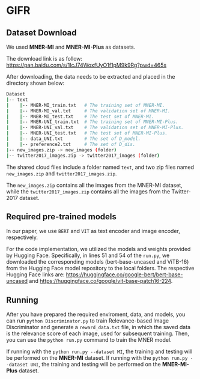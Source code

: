 # GIFR
## Dataset Download

We used **MNER-MI** and **MNER-MI-Plus** as datasets.

The download link is as follow: https://pan.baidu.com/s/1IcJ74WoxfUyO1f1pM9k9Rg?pwd=465s

After downloading, the data needs to be extracted and placed in the directory shown below:

```bash
Dataset
|-- text
|    |-- MNER-MI_train.txt   # The training set of MNER-MI.
|    |-- MNER-MI_val.txt     # The validation set of MNER-MI.
|    |-- MNER-MI_test.txt    # The test set of MNER-MI.
|    |-- MNER-UNI_train.txt  # The training set of MNER-MI-Plus.
|    |-- MNER-UNI_val.txt    # The validation set of MNER-MI-Plus.
|    |-- MNER-UNI_test.txt   # The test set of MNER-MI-Plus.
|    |-- data_UNI.txt        # The set of D_model.
|    |-- preference2.txt     # The set of D_dis.
|-- new_images.zip -> new_images (folder)
|-- twitter2017_images.zip -> twitter2017_images (folder)
```

The shared cloud files include a folder named `text`, and two zip files named `new_images.zip` and `twitter2017_images.zip`.

The `new_images.zip` contains all the images from the MNER-MI dataset, while the `twitter2017_images.zip` contains all the images from the Twitter-2017 dataset.

## Required pre-trained models
In our paper, we use `BERT` and `VIT` as text encoder and image encoder, respectively.

For the code implementation, we utilized the models and weights provided by Hugging Face. 
Specifically, in lines 51 and 54 of the `run.py`, we downloaded the corresponding models (bert-base-uncased and ViTB-16) from the Hugging Face model repository to the local folders. 
The respective Hugging Face links are: https://huggingface.co/google-bert/bert-base-uncased and https://huggingface.co/google/vit-base-patch16-224.

## Running
After you have prepared the required enviroment, data, and models, you can run `python Discriminator.py` to train Relevance-based Image Discriminator and generate a `reward_data.txt` file, in which the saved data is the relevance score of each image, used for subsequent training. Then, you can use the `python run.py` command to train the MNER model.

If running with the `python run.py --dataset MI`, the training and testing will be performed on the **MNER-MI** dataset.
If running with the `python run.py --dataset UNI`, the training and testing will be performed on the **MNER-MI-Plus** dataset.
